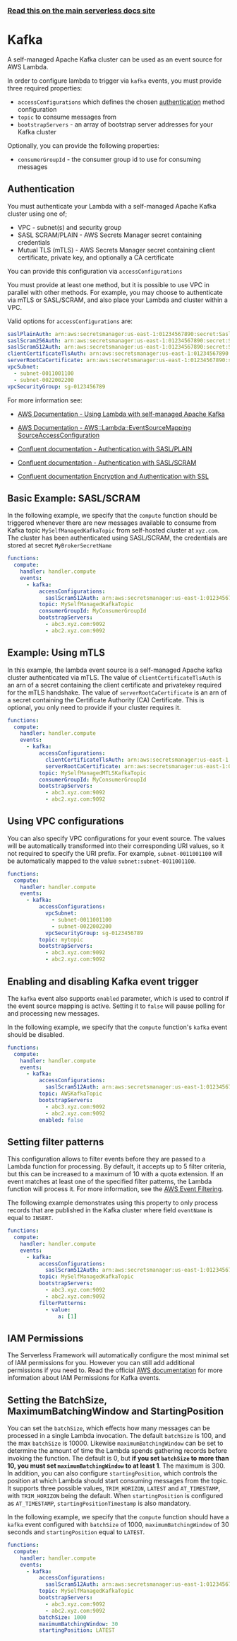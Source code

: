 <!--
title: Serverless Framework - AWS Lambda Events - Self-managed Apache Kafka
menuText: Kafka
description:  Setting up AWS self-managed Apache Kafka Events with AWS Lambda via the Serverless Framework
layout: Doc
-->

<!-- DOCS-SITE-LINK:START automatically generated  -->

### [Read this on the main serverless docs site](https://www.serverless.com/framework/docs/providers/aws/events/kafka)

<!-- DOCS-SITE-LINK:END -->

# Kafka

A self-managed Apache Kafka cluster can be used as an event source for AWS Lambda.

In order to configure lambda to trigger via `kafka` events, you must provide three required properties:

- `accessConfigurations` which defines the chosen [authentication](#authentication) method configuration
- `topic` to consume messages from
- `bootstrapServers` - an array of bootstrap server addresses for your Kafka cluster

Optionally, you can provide the following properties:

- `consumerGroupId` - the consumer group id to use for consuming messages

## Authentication

You must authenticate your Lambda with a self-managed Apache Kafka cluster using one of;

- VPC - subnet(s) and security group
- SASL SCRAM/PLAIN - AWS Secrets Manager secret containing credentials
- Mutual TLS (mTLS) - AWS Secrets Manager secret containing client certificate, private key, and optionally a CA certificate

You can provide this configuration via `accessConfigurations`

You must provide at least one method, but it is possible to use VPC in parallel with other methods. For example, you may choose to authenticate via mTLS or SASL/SCRAM, and also place your Lambda and cluster within a VPC.

Valid options for `accessConfigurations` are:

```yaml
saslPlainAuth: arn:aws:secretsmanager:us-east-1:01234567890:secret:SaslPlain
saslScram256Auth: arn:aws:secretsmanager:us-east-1:01234567890:secret:SaslScram256
saslScram512Auth: arn:aws:secretsmanager:us-east-1:01234567890:secret:SaslScram512
clientCertificateTlsAuth: arn:aws:secretsmanager:us-east-1:01234567890:secret:ClientCertificateTLS
serverRootCaCertificate: arn:aws:secretsmanager:us-east-1:01234567890:secret:ServerRootCaCertificate
vpcSubnet:
  - subnet-0011001100
  - subnet-0022002200
vpcSecurityGroup: sg-0123456789
```

For more information see:

- [AWS Documentation - Using Lambda with self-managed Apache Kafka](https://docs.aws.amazon.com/lambda/latest/dg/with-kafka.html#smaa-authentication)

- [AWS Documentation - AWS::Lambda::EventSourceMapping SourceAccessConfiguration](https://docs.aws.amazon.com/AWSCloudFormation/latest/UserGuide/aws-properties-lambda-eventsourcemapping-sourceaccessconfiguration.html)

- [Confluent documentation - Authentication with SASL/PLAIN](https://docs.confluent.io/platform/current/kafka/authentication_sasl/authentication_sasl_plain.html)

- [Confluent documentation - Authentication with SASL/SCRAM](https://docs.confluent.io/platform/current/kafka/authentication_sasl/authentication_sasl_scram.html)

- [Confluent documentation Encryption and Authentication with SSL](https://docs.confluent.io/platform/current/kafka/authentication_ssl.html)

## Basic Example: SASL/SCRAM

In the following example, we specify that the `compute` function should be triggered whenever there are new messages available to consume from Kafka topic `MySelfManagedKafkaTopic` from self-hosted cluster at `xyz.com`. The cluster has been authenticated using SASL/SCRAM, the credentials are stored at secret `MyBrokerSecretName`

```yml
functions:
  compute:
    handler: handler.compute
    events:
      - kafka:
          accessConfigurations:
            saslScram512Auth: arn:aws:secretsmanager:us-east-1:01234567890:secret:MyBrokerSecretName
          topic: MySelfManagedKafkaTopic
          consumerGroupId: MyConsumerGroupId
          bootstrapServers:
            - abc3.xyz.com:9092
            - abc2.xyz.com:9092
```

## Example: Using mTLS

In this example, the lambda event source is a self-managed Apache kafka cluster authenticated via mTLS. The value of `clientCertificateTlsAuth` is an arn of a secret containing the client certificate and privatekey required for the mTLS handshake. The value of `serverRootCaCertificate` is an arn of a secret containing the Certificate Authority (CA) Certificate. This is optional, you only need to provide if your cluster requires it.

```yml
functions:
  compute:
    handler: handler.compute
    events:
      - kafka:
          accessConfigurations:
            clientCertificateTlsAuth: arn:aws:secretsmanager:us-east-1:01234567890:secret:ClientCertificateTLS
            serverRootCaCertificate: arn:aws:secretsmanager:us-east-1:01234567890:secret:ServerRootCaCertificate
          topic: MySelfManagedMTLSKafkaTopic
          consumerGroupId: MyConsumerGroupId
          bootstrapServers:
            - abc3.xyz.com:9092
            - abc2.xyz.com:9092
```

## Using VPC configurations

You can also specify VPC configurations for your event source. The values will be automatically transformed into their corresponding URI values, so it not required to specify the URI prefix. For example, `subnet-0011001100` will be automatically mapped to the value `subnet:subnet-0011001100`.

```yml
functions:
  compute:
    handler: handler.compute
    events:
      - kafka:
          accessConfigurations:
            vpcSubnet:
              - subnet-0011001100
              - subnet-0022002200
            vpcSecurityGroup: sg-0123456789
          topic: mytopic
          bootstrapServers:
            - abc3.xyz.com:9092
            - abc2.xyz.com:9092
```

## Enabling and disabling Kafka event trigger

The `kafka` event also supports `enabled` parameter, which is used to control if the event source mapping is active. Setting it to `false` will pause polling for and processing new messages.

In the following example, we specify that the `compute` function's `kafka` event should be disabled.

```yml
functions:
  compute:
    handler: handler.compute
    events:
      - kafka:
          accessConfigurations:
            saslScram512Auth: arn:aws:secretsmanager:us-east-1:01234567890:secret:MyBrokerSecretName
          topic: AWSKafkaTopic
          bootstrapServers:
            - abc3.xyz.com:9092
            - abc2.xyz.com:9092
          enabled: false
```

## Setting filter patterns

This configuration allows to filter events before they are passed to a Lambda function for processing. By default, it accepts up to 5 filter criteria, but this can be increased to a maximum of 10 with a quota extension. If an event matches at least one of the specified filter patterns, the Lambda function will process it. For more information, see the [AWS Event Filtering](https://docs.aws.amazon.com/lambda/latest/dg/invocation-eventfiltering.html).

The following example demonstrates using this property to only process records that are published in the Kafka cluster where field `eventName` is equal to `INSERT`.

```yml
functions:
  compute:
    handler: handler.compute
    events:
      - kafka:
          accessConfigurations:
            saslScram512Auth: arn:aws:secretsmanager:us-east-1:01234567890:secret:MyBrokerSecretName
          topic: MySelfManagedKafkaTopic
          bootstrapServers:
            - abc3.xyz.com:9092
            - abc2.xyz.com:9092
          filterPatterns:
            - value:
                a: [1]
```

## IAM Permissions

The Serverless Framework will automatically configure the most minimal set of IAM permissions for you. However you can still add additional permissions if you need to. Read the official [AWS documentation](https://docs.aws.amazon.com/lambda/latest/dg/kafka-smaa.html) for more information about IAM Permissions for Kafka events.

## Setting the BatchSize, MaximumBatchingWindow and StartingPosition

You can set the `batchSize`, which effects how many messages can be processed in a single Lambda invocation. The default `batchSize` is 100, and the max `batchSize` is 10000.
Likewise `maximumBatchingWindow` can be set to determine the amount of time the Lambda spends gathering records before invoking the function. The default is 0, but **if you set `batchSize` to more than 10, you must set `maximumBatchingWindow` to at least 1**. The maximum is 300.
In addition, you can also configure `startingPosition`, which controls the position at which Lambda should start consuming messages from the topic. It supports three possible values, `TRIM_HORIZON`, `LATEST` and `AT_TIMESTAMP`, with `TRIM_HORIZON` being the default.
When `startingPosition` is configured as `AT_TIMESTAMP`, `startingPositionTimestamp` is also mandatory.

In the following example, we specify that the `compute` function should have a `kafka` event configured with `batchSize` of 1000, `maximumBatchingWindow` of 30 seconds and `startingPosition` equal to `LATEST`.

```yml
functions:
  compute:
    handler: handler.compute
    events:
      - kafka:
          accessConfigurations:
            saslScram512Auth: arn:aws:secretsmanager:us-east-1:01234567890:secret:MyBrokerSecretName
          topic: MySelfManagedKafkaTopic
          bootstrapServers:
            - abc3.xyz.com:9092
            - abc2.xyz.com:9092
          batchSize: 1000
          maximumBatchingWindow: 30
          startingPosition: LATEST
```
